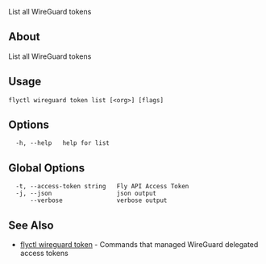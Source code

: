 <p class="font-medium tracking-tight text-gray-400 text-lg -mt-4 mb-9 pb-5 border-b">
  List all WireGuard tokens
</p>

## About

List all WireGuard tokens

## Usage

~~~
flyctl wireguard token list [<org>] [flags]
~~~

## Options

~~~
  -h, --help   help for list
~~~

## Global Options

~~~
  -t, --access-token string   Fly API Access Token
  -j, --json                  json output
      --verbose               verbose output
~~~

## See Also

* [flyctl wireguard token](/docs/flyctl/wireguard-token/)	 - Commands that managed WireGuard delegated access tokens

